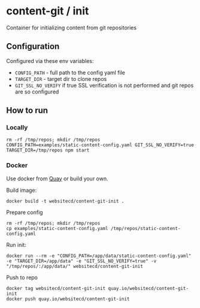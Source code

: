 # content-git / init
Container for initializing content from git repositories

## Configuration

Configured via these env variables:
* `CONFIG_PATH` - full path to the config yaml file
* `TARGET_DIR` - target dir to clone repos
* `GIT_SSL_NO_VERIFY` if true SSL verification is not performed and git repos are so configured

## How to run

### Locally

```shell
rm -rf /tmp/repos; mkdir /tmp/repos
CONFIG_PATH=examples/static-content-config.yaml GIT_SSL_NO_VERIFY=true TARGET_DIR=/tmp/repos npm start
```


### Docker

Use docker from [Quay](https://quay.io/repository/websitecd/content-git-init) or build your own.

Build image:

```shell script
docker build -t websitecd/content-git-init .
```

Prepare config
```shell script
rm -rf /tmp/repos; mkdir /tmp/repos
cp examples/static-content-config.yaml /tmp/repos/static-content-config.yaml
```

Run init:

```shell script
docker run --rm -e "CONFIG_PATH=/app/data/static-content-config.yaml" -e "TARGET_DIR=/app/data" -e "GIT_SSL_NO_VERIFY=true" -v "/tmp/repos/:/app/data/" websitecd/content-git-init
```

Push to repo

```shell
docker tag websitecd/content-git-init quay.io/websitecd/content-git-init
docker push quay.io/websitecd/content-git-init
```
